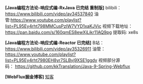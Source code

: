 
**[Java编程方法论-响应式编-RxJava 已完结 重制版]**
   bilibili：https://www.bilibili.com/video/av34537840
       油管:https://www.youtube.com/playlist?list=PL95Ey4rht798MMCusPzIW7VYD1xaKJVjc
视频下载地址：https://pan.baidu.com/s/160qmES8ewXjLikr11AQ9pg
     提取码: xe8s

**[Java编程方法论-响应式编-Reactor 已完结]** 
        B站：https://www.bilibili.com/video/av35326911
       油管：https://www.youtube.com/playlist?list=PL95Ey4rht7980EH8yr7SLBvj9XSE1ggdy
视频部分源码： https://github.com/kkTranslation/Java-9-Spring-Webflux

**[WebFlux掘金博客]**
      [知客](https://juejin.im/user/59c7640851882578e00ddf90)
      
